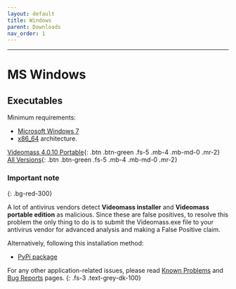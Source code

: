 ```yaml
---
layout: default
title: Windows
parent: Downloads
nav_order: 1
---
```


---

# MS Windows

## Executables

Minimum requirements:
- [Microsoft Windows 7](https://docs.microsoft.com/en-us/lifecycle/products/windows-7)
- [x86_64](https://en.wikipedia.org/wiki/X86-64) architecture. 
  
[Videomass 4.0.10 Portable](https://github.com/jeanslack/Videomass/releases/latest/download/Videomass-v4.0.10_x86_64-portable.7z){: .btn .btn-green .fs-5 .mb-4 .mb-md-0 .mr-2} 
[All Versions](https://github.com/jeanslack/Videomass/releases){: .btn .btn-green .fs-5 .mb-4 .mb-md-0 .mr-2}     

### Important note
{: .bg-red-300}

A lot of antivirus vendors detect **Videomass installer** and **Videomass portable edition** 
as malicious. Since these are false positives, to resolve this problem the only thing 
to do is to submit the Videomass.exe file to your antivirus vendor for advanced 
analysis and making a False Positive claim. 

Alternatively, following this installation method: 

* [PyPi package](Python_Package) 

For any other application-related issues, please read 
[Known Problems](../../known_problems) and [Bug Reports](../Bugs) pages.
{: .fs-3 .text-grey-dk-100} 
